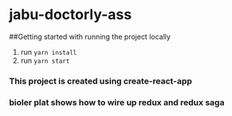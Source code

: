 # jabu-doctorly-ass

##Getting started with running the project locally
1. run `yarn install` 
2. run `yarn start`

### This project is created using create-react-app 

### bioler plat shows how to wire up redux and redux saga
